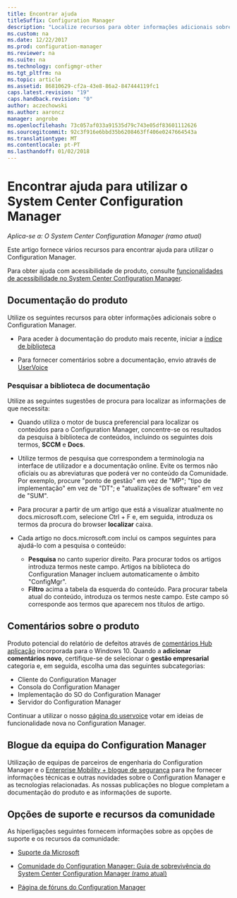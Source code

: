 ```yaml
---
title: Encontrar ajuda
titleSuffix: Configuration Manager
description: "Localize recursos para obter informações adicionais sobre o System Center Configuration Manager."
ms.custom: na
ms.date: 12/22/2017
ms.prod: configuration-manager
ms.reviewer: na
ms.suite: na
ms.technology: configmgr-other
ms.tgt_pltfrm: na
ms.topic: article
ms.assetid: 86810629-cf2a-43e8-86a2-847444119fc1
caps.latest.revision: "19"
caps.handback.revision: "0"
author: aczechowski
ms.author: aaroncz
manager: angrobe
ms.openlocfilehash: 73c057af033a91535d79c743e05df83601112626
ms.sourcegitcommit: 92c3f916e6bbd35b6208463ff406e0247664543a
ms.translationtype: MT
ms.contentlocale: pt-PT
ms.lasthandoff: 01/02/2018
---
```

# <a name="find-help-for-using-system-center-configuration-manager"></a>Encontrar ajuda para utilizar o System Center Configuration Manager

*Aplica-se a: O System Center Configuration Manager (ramo atual)*

Este artigo fornece vários recursos para encontrar ajuda para utilizar o Configuration Manager.  

Para obter ajuda com acessibilidade de produto, consulte [funcionalidades de acessibilidade no System Center Configuration Manager](../../core/understand/accessibility-features.md).


##  <a name="bkmk_Info"></a>Documentação do produto  
 Utilize os seguintes recursos para obter informações adicionais sobre o Configuration Manager.  

-   Para aceder à documentação do produto mais recente, iniciar a [índice de biblioteca](https://docs.microsoft.com/sccm/)

-   Para fornecer comentários sobre a documentação, envio através de [UserVoice](https://configurationmanager.uservoice.com/forums/300492-ideas/category/112371-documentation)  


###  <a name="BKMK_SearchTips"></a> Pesquisar a biblioteca de documentação  
 Utilize as seguintes sugestões de procura para localizar as informações de que necessita:  

-   Quando utiliza o motor de busca preferencial para localizar os conteúdos para o Configuration Manager, concentre-se os resultados da pesquisa à biblioteca de conteúdos, incluindo os seguintes dois termos, **SCCM** e **Docs**.

-   Utilize termos de pesquisa que correspondem a terminologia na interface de utilizador e a documentação online. Evite os termos não oficiais ou as abreviaturas que poderá ver no conteúdo da Comunidade. Por exemplo, procure "ponto de gestão" em vez de "MP"; "tipo de implementação" em vez de "DT"; e "atualizações de software" em vez de "SUM".  

-   Para procurar a partir de um artigo que está a visualizar atualmente no docs.microsoft.com, selecione Ctrl + F e, em seguida, introduza os termos da procura do browser **localizar** caixa. 

-   Cada artigo no docs.microsoft.com inclui os campos seguintes para ajudá-lo com a pesquisa o conteúdo:
    - **Pesquisa** no canto superior direito. Para procurar todos os artigos introduza termos neste campo. Artigos na biblioteca do Configuration Manager incluem automaticamente o âmbito "ConfigMgr".
    - **Filtro** acima a tabela da esquerda do conteúdo. Para procurar tabela atual do conteúdo, introduza os termos neste campo. Este campo só corresponde aos termos que aparecem nos títulos de artigo. 


## <a name="product-feedback"></a>Comentários sobre o produto
Produto potencial do relatório de defeitos através de [comentários Hub aplicação](https://support.microsoft.com/en-us/help/4021566/windows-10-send-feedback-to-microsoft-with-feedback-hub-app) incorporada para o Windows 10. Quando a **adicionar comentários novo**, certifique-se de selecionar o **gestão empresarial** categoria e, em seguida, escolha uma das seguintes subcategorias:
 - Cliente do Configuration Manager
 - Consola do Configuration Manager
 - Implementação do SO do Configuration Manager
 - Servidor do Configuration Manager

Continuar a utilizar o nosso [página do uservoice](http://configurationmanager.uservoice.com/) votar em ideias de funcionalidade nova no Configuration Manager.


##  <a name="BKMK_ProductGroupBlog"></a>Blogue da equipa do Configuration Manager  
 Utilização de equipas de parceiros de engenharia do Configuration Manager e o [Enterprise Mobility + blogue de segurança](https://cloudblogs.microsoft.com/enterprisemobility/?product=system-center-configuration-manager) para lhe fornecer informações técnicas e outras novidades sobre o Configuration Manager e as tecnologias relacionadas. As nossas publicações no blogue completam a documentação do produto e as informações de suporte.  


##  <a name="BKMK_SupportOptions"></a> Opções de suporte e recursos da comunidade  
 As hiperligações seguintes fornecem informações sobre as opções de suporte e os recursos da comunidade:  

-   [Suporte da Microsoft](http://go.microsoft.com/fwlink/?LinkId=243064)  

-   [Comunidade do Configuration Manager: Guia de sobrevivência do System Center Configuration Manager (ramo atual)](http://social.technet.microsoft.com/wiki/contents/articles/33035.system-center-configuration-manager-current-branch-survival-guide.aspx )  

-   [Página de fóruns do Configuration Manager](https://social.technet.microsoft.com/Forums/en-US/home?category=ConfigMgrCB)  
    <!-- NOTE: the above URL requires "en-US" for the category to work -->
